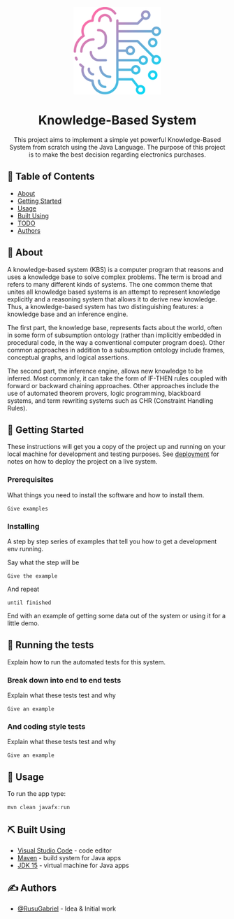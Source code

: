 <p align="center">
  <a href="" rel="noopener">
 <img width=200px height=200px src="src\main\resources\images\ai.png" alt="Project logo"></a>
</p>

<h1 align="center">Knowledge-Based System</h1>


<p align="center"> This project aims to implement a simple yet powerful Knowledge-Based System from scratch using the Java Language. The purpose of this project is to make the best decision regarding electronics purchases.
    <br> 
</p>

## 📝 Table of Contents
- [About](#about)
- [Getting Started](#getting_started)
- [Usage](#usage)
- [Built Using](#built_using)
- [TODO](./TODO.md)
- [Authors](#authors)

## 🧐 About <a name = "about"></a>
A knowledge-based system (KBS) is a computer program that reasons and uses a knowledge base to solve complex problems. The term is broad and refers to many different kinds of systems. The one common theme that unites all knowledge based systems is an attempt to represent knowledge explicitly and a reasoning system that allows it to derive new knowledge. Thus, a knowledge-based system has two distinguishing features: a knowledge base and an inference engine.

The first part, the knowledge base, represents facts about the world, often in some form of subsumption ontology (rather than implicitly embedded in procedural code, in the way a conventional computer program does). Other common approaches in addition to a subsumption ontology include frames, conceptual graphs, and logical assertions.

The second part, the inference engine, allows new knowledge to be inferred. Most commonly, it can take the form of IF-THEN rules coupled with forward or backward chaining approaches. Other approaches include the use of automated theorem provers, logic programming, blackboard systems, and term rewriting systems such as CHR (Constraint Handling Rules).
## 🏁 Getting Started <a name = "getting_started"></a>
These instructions will get you a copy of the project up and running on your local machine for development and testing purposes. See [deployment](#deployment) for notes on how to deploy the project on a live system.

### Prerequisites
What things you need to install the software and how to install them.

```
Give examples
```

### Installing
A step by step series of examples that tell you how to get a development env running.

Say what the step will be

```
Give the example
```

And repeat

```
until finished
```

End with an example of getting some data out of the system or using it for a little demo.

## 🔧 Running the tests <a name = "tests"></a>
Explain how to run the automated tests for this system.

### Break down into end to end tests
Explain what these tests test and why

```
Give an example
```

### And coding style tests
Explain what these tests test and why

```
Give an example
```

## 🎈 Usage <a name="usage"></a>
To run the app type: 
```java
mvn clean javafx:run
```


## ⛏️ Built Using <a name = "built_using"></a>
- [Visual Studio Code](https://code.visualstudio.com/) - code editor
- [Maven](https://maven.apache.org/) - build system for Java apps
- [JDK 15](https://www.oracle.com/java/technologies/javase-downloads.html) - virtual machine for Java apps

## ✍️ Authors <a name = "authors"></a>
- [@RusuGabriel](https://github.com/RusuGabriel) - Idea & Initial work
